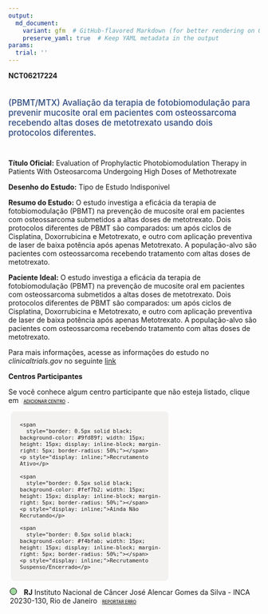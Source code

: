 ```yaml
---
output: 
  md_document:
    variant: gfm  # GitHub-flavored Markdown (for better rendering on GitHub)
    preserve_yaml: true  # Keep YAML metadata in the output
params:
  trial: ''
---
```


**NCT06217224**

<div style="padding: 5px 5px 5px 0px; font-size: 1.20em; font-weight: 500; color: #2E4A7F; text-align: left; margin-bottom: 20px">

(PBMT/MTX) Avaliação da terapia de fotobiomodulação para prevenir
mucosite oral em pacientes com osteossarcoma recebendo altas doses de
metotrexato usando dois protocolos diferentes.

</div>

**Título Oficial:** Evaluation of Prophylactic Photobiomodulation
Therapy in Patients With Osteosarcoma Undergoing High Doses of
Methotrexate

**Desenho do Estudo:** Tipo de Estudo Indisponivel

**Resumo do Estudo:** O estudo investiga a eficácia da terapia de
fotobiomodulação (PBMT) na prevenção de mucosite oral em pacientes com
osteossarcoma submetidos a altas doses de metotrexato. Dois protocolos
diferentes de PBMT são comparados: um após ciclos de Cisplatina,
Doxorrubicina e Metotrexato, e outro com aplicação preventiva de laser
de baixa potência após apenas Metotrexato. A população-alvo são
pacientes com osteossarcoma recebendo tratamento com altas doses de
metotrexato.

**Paciente Ideal:** O estudo investiga a eficácia da terapia de
fotobiomodulação (PBMT) na prevenção de mucosite oral em pacientes com
osteossarcoma submetidos a altas doses de metotrexato. Dois protocolos
diferentes de PBMT são comparados: um após ciclos de Cisplatina,
Doxorrubicina e Metotrexato, e outro com aplicação preventiva de laser
de baixa potência após apenas Metotrexato. A população-alvo são
pacientes com osteossarcoma recebendo tratamento com altas doses de
metotrexato.

Para mais informações, acesse as informações do estudo no
*clinicaltrials.gov* no seguinte
[link](https://clinicaltrials.gov/ct2/show/NCT06217224)

**Centros Participantes**

Se você conhece algum centro participante que não esteja listado, clique
em
<span style="color: #2E4A7F; margin-left: 2px; padding: 4px; background-color: #f3f2f1; border-radius: 8px; font-weight: 500; font-size: 0.6em"><a
href="https://flazar.shinyapps.io/formsapp?study_nct_id=NCT06217224&amp;location_id=N%2FA&amp;location_full_name=N%2FA&amp;form_type=Adicionar%20Centro"
target="_blank">ADICIONAR CENTRO</a></span>.

<div style="margin-bottom: 8px; margin-left: 5px; padding: 8px; max-width: 300px; background-color: #f3f2f1; border-radius: 8px; font-size: 0.9em">

<div style="margin-left: 10px;">

    <span 
      style="border: 0.5px solid black; background-color: #9fd89f; width: 15px; height: 15px; display: inline-block; margin-right: 5px; border-radius: 50%;"></span>
    <p style="display: inline;">Recrutamento Ativo</p>

</div>

<div style="margin-left: 10px;">

    <span 
      style="border: 0.5px solid black; background-color: #fef7b2; width: 15px; height: 15px; display: inline-block; margin-right: 5px; border-radius: 50%;"></span>
    <p style="display: inline;">Ainda Não Recrutando</p>

</div>

<div style="margin-left: 10px;">

    <span 
      style="border: 0.5px solid black; background-color: #f4bfab; width: 15px; height: 15px; display: inline-block; margin-right: 5px; border-radius: 50%;"></span>
    <p style="display: inline;">Recrutamento Suspenso/Encerrado</p>

</div>

</div>

<div style="margin: 3px;">

<span style="border: 0.5px solid black; display: inline-block; width: 12px; height: 12px; border-radius: 50%; margin-right: 10px; padding-bottom: 0px; background-color: #9fd89f;"></span>
<b>RJ</b> Instituto Nacional de Câncer José Alencar Gomes da Silva -
INCA 20230-130, Rio de Janeiro
<span style="color: #2E4A7F; margin-left: 2px; padding: 4px; background-color: #f3f2f1; border-radius: 8px; font-weight: 500; font-size: 0.6em"><a
href="https://flazar.shinyapps.io/formsapp?study_nct_id=NCT06217224&amp;location_id=NATIONALCANCERINSTITUTERIODEJANEIRO20230130BRAZIL&amp;location_full_name=Instituto%20Nacional%20de%20C%C3%A2ncer%20Jos%C3%A9%20Alencar%20Gomes%20da%20Silva%20-%20INCA%2C%2020230-130%2C%20Rio%20de%20Janeiro&amp;form_type=Reportar%20Erro"
target="_blank">REPORTAR ERRO</a></span>

</div>
